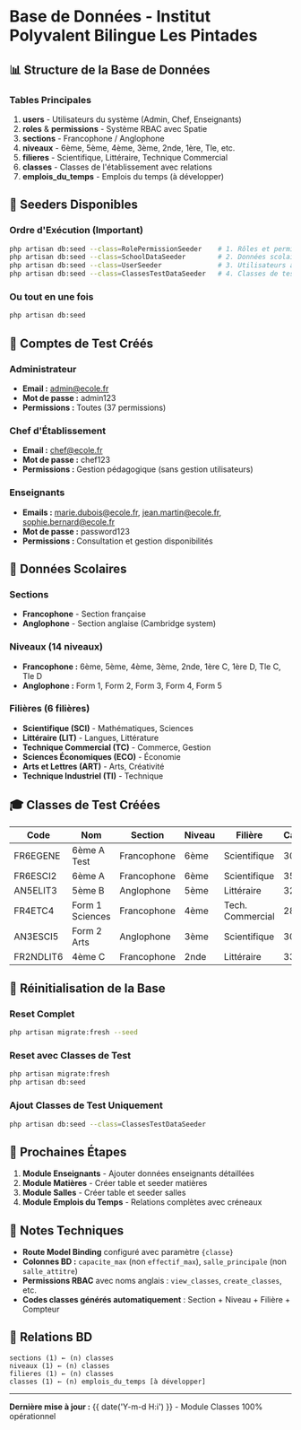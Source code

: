 # Base de Données - Institut Polyvalent Bilingue Les Pintades

## 📊 Structure de la Base de Données

### Tables Principales

1. **users** - Utilisateurs du système (Admin, Chef, Enseignants)
2. **roles** & **permissions** - Système RBAC avec Spatie
3. **sections** - Francophone / Anglophone
4. **niveaux** - 6ème, 5ème, 4ème, 3ème, 2nde, 1ère, Tle, etc.
5. **filieres** - Scientifique, Littéraire, Technique Commercial
6. **classes** - Classes de l'établissement avec relations
7. **emplois_du_temps** - Emplois du temps (à développer)

## 🌱 Seeders Disponibles

### Ordre d'Exécution (Important)
```bash
php artisan db:seed --class=RolePermissionSeeder    # 1. Rôles et permissions
php artisan db:seed --class=SchoolDataSeeder        # 2. Données scolaires de base
php artisan db:seed --class=UserSeeder              # 3. Utilisateurs avec rôles
php artisan db:seed --class=ClassesTestDataSeeder   # 4. Classes de test
```

### Ou tout en une fois
```bash
php artisan db:seed
```

## 👥 Comptes de Test Créés

### Administrateur
- **Email :** admin@ecole.fr
- **Mot de passe :** admin123
- **Permissions :** Toutes (37 permissions)

### Chef d'Établissement
- **Email :** chef@ecole.fr
- **Mot de passe :** chef123
- **Permissions :** Gestion pédagogique (sans gestion utilisateurs)

### Enseignants
- **Emails :** marie.dubois@ecole.fr, jean.martin@ecole.fr, sophie.bernard@ecole.fr
- **Mot de passe :** password123
- **Permissions :** Consultation et gestion disponibilités

## 🏫 Données Scolaires

### Sections
- **Francophone** - Section française
- **Anglophone** - Section anglaise (Cambridge system)

### Niveaux (14 niveaux)
- **Francophone :** 6ème, 5ème, 4ème, 3ème, 2nde, 1ère C, 1ère D, Tle C, Tle D
- **Anglophone :** Form 1, Form 2, Form 3, Form 4, Form 5

### Filières (6 filières)
- **Scientifique (SCI)** - Mathématiques, Sciences
- **Littéraire (LIT)** - Langues, Littérature
- **Technique Commercial (TC)** - Commerce, Gestion
- **Sciences Économiques (ECO)** - Économie
- **Arts et Lettres (ART)** - Arts, Créativité
- **Technique Industriel (TI)** - Technique

## 🎓 Classes de Test Créées

| Code | Nom | Section | Niveau | Filière | Capacité | Salle |
|------|-----|---------|--------|---------|----------|-------|
| FR6EGENE | 6ème A Test | Francophone | 6ème | Scientifique | 30 | Salle A1 |
| FR6ESCI2 | 6ème A | Francophone | 6ème | Scientifique | 35 | Salle A1 |
| AN5ELIT3 | 5ème B | Anglophone | 5ème | Littéraire | 32 | Salle B2 |
| FR4ETC4 | Form 1 Sciences | Francophone | 4ème | Tech. Commercial | 28 | Lab Sciences |
| AN3ESCI5 | Form 2 Arts | Anglophone | 3ème | Scientifique | 30 | Salle Arts |
| FR2NDLIT6 | 4ème C | Francophone | 2nde | Littéraire | 33 | Salle C3 |

## 🔄 Réinitialisation de la Base

### Reset Complet
```bash
php artisan migrate:fresh --seed
```

### Reset avec Classes de Test
```bash
php artisan migrate:fresh
php artisan db:seed
```

### Ajout Classes de Test Uniquement
```bash
php artisan db:seed --class=ClassesTestDataSeeder
```

## 🚀 Prochaines Étapes

1. **Module Enseignants** - Ajouter données enseignants détaillées
2. **Module Matières** - Créer table et seeder matières
3. **Module Salles** - Créer table et seeder salles
4. **Module Emplois du Temps** - Relations complètes avec créneaux

## 📝 Notes Techniques

- **Route Model Binding** configuré avec paramètre `{classe}`
- **Colonnes BD :** `capacite_max` (non `effectif_max`), `salle_principale` (non `salle_attitre`)
- **Permissions RBAC** avec noms anglais : `view_classes`, `create_classes`, etc.
- **Codes classes générés automatiquement** : Section + Niveau + Filière + Compteur

## 🔗 Relations BD

```
sections (1) ← (n) classes
niveaux (1) ← (n) classes  
filieres (1) ← (n) classes
classes (1) ← (n) emplois_du_temps [à développer]
```

---
**Dernière mise à jour :** {{ date('Y-m-d H:i') }} - Module Classes 100% opérationnel
